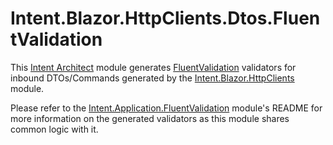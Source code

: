 # Intent.Blazor.HttpClients.Dtos.FluentValidation

This [Intent Architect](https://intentarchitect.com/) module generates [FluentValidation](https://docs.fluentvalidation.net/en/latest/) validators for inbound DTOs/Commands generated by the [Intent.Blazor.HttpClients](../Intent.Modules.Blazor.HttpClients/README.md) module.

Please refer to the [Intent.Application.FluentValidation](../Intent.Modules.Application.FluentValidation/README.md) module's README for more information on the generated validators as this module shares common logic with it.
